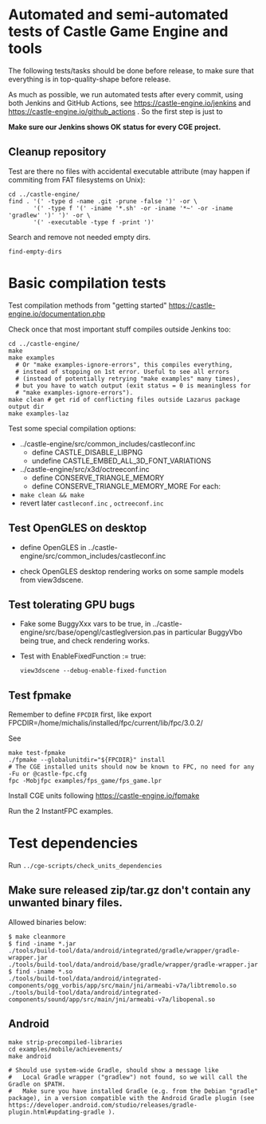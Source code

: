 # Automated and semi-automated tests of Castle Game Engine and tools

The following tests/tasks should be done before release,
to make sure that everything is in top-quality-shape before release.

As much as possible, we run automated tests after every commit,
using both Jenkins and GitHub Actions,
see https://castle-engine.io/jenkins and https://castle-engine.io/github_actions .
So the first step is just to

**Make sure our Jenkins shows OK status for every CGE project.**

## Cleanup repository

Test are there no files with accidental executable attribute
(may happen if commiting from FAT filesystems on Unix):

```
cd ../castle-engine/
find . '(' -type d -name .git -prune -false ')' -or \
       '(' -type f '(' -iname '*.sh' -or -iname '*~' -or -iname 'gradlew' ')' ')' -or \
       '(' -executable -type f -print ')'
```

Search and remove not needed empty dirs.

```
find-empty-dirs
```

# Basic compilation tests

Test compilation methods from "getting started"
https://castle-engine.io/documentation.php

Check once that most important stuff compiles outside Jenkins too:

```
cd ../castle-engine/
make
make examples
  # Or "make examples-ignore-errors", this compiles everything,
  # instead of stopping on 1st error. Useful to see all errors
  # (instead of potentially retrying "make examples" many times),
  # but you have to watch output (exit status = 0 is meaningless for
  # "make examples-ignore-errors").
make clean # get rid of conflicting files outside Lazarus package output dir
make examples-laz
```

Test some special compilation options:
- ../castle-engine/src/common_includes/castleconf.inc
    - define CASTLE_DISABLE_LIBPNG
    - undefine CASTLE_EMBED_ALL_3D_FONT_VARIATIONS
- ../castle-engine/src/x3d/octreeconf.inc
    - define CONSERVE_TRIANGLE_MEMORY
    - define CONSERVE_TRIANGLE_MEMORY_MORE
For each:
- `make clean && make`
- revert later `castleconf.inc` , `octreeconf.inc`

## Test OpenGLES on desktop

- define OpenGLES in ../castle-engine/src/common_includes/castleconf.inc

- check OpenGLES desktop rendering works on some sample models from view3dscene.

## Test tolerating GPU bugs

- Fake some BuggyXxx vars to be true,
   in ../castle-engine/src/base/opengl/castleglversion.pas
   in particular BuggyVbo being true,
   and check rendering works.

- Test with EnableFixedFunction := true:

    ```
    view3dscene --debug-enable-fixed-function
    ```

## Test fpmake

Remember to define `FPCDIR` first, like export FPCDIR=/home/michalis/installed/fpc/current/lib/fpc/3.0.2/

See

```
make test-fpmake
./fpmake --globalunitdir="${FPCDIR}" install
# The CGE installed units should now be known to FPC, no need for any -Fu or @castle-fpc.cfg
fpc -Mobjfpc examples/fps_game/fps_game.lpr
```

Install CGE units following https://castle-engine.io/fpmake

Run the 2 InstantFPC examples.

# Test dependencies

Run `../cge-scripts/check_units_dependencies`

## Make sure released zip/tar.gz don't contain any unwanted binary files.

Allowed binaries below:

```
$ make cleanmore
$ find -iname *.jar
./tools/build-tool/data/android/integrated/gradle/wrapper/gradle-wrapper.jar
./tools/build-tool/data/android/base/gradle/wrapper/gradle-wrapper.jar
$ find -iname *.so
./tools/build-tool/data/android/integrated-components/ogg_vorbis/app/src/main/jni/armeabi-v7a/libtremolo.so
./tools/build-tool/data/android/integrated-components/sound/app/src/main/jni/armeabi-v7a/libopenal.so
```

## Android

```
make strip-precompiled-libraries
cd examples/mobile/achievements/
make android

# Should use system-wide Gradle, should show a message like
#   Local Gradle wrapper ("gradlew") not found, so we will call the Gradle on $PATH.
#   Make sure you have installed Gradle (e.g. from the Debian "gradle" package), in a version compatible with the Android Gradle plugin (see https://developer.android.com/studio/releases/gradle-plugin.html#updating-gradle ).
```
